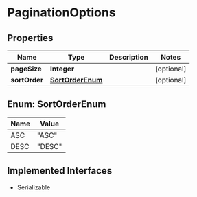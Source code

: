 

# PaginationOptions


## Properties

| Name | Type | Description | Notes |
|------------ | ------------- | ------------- | -------------|
|**pageSize** | **Integer** |  |  [optional] |
|**sortOrder** | [**SortOrderEnum**](#SortOrderEnum) |  |  [optional] |



## Enum: SortOrderEnum

| Name | Value |
|---- | -----|
| ASC | &quot;ASC&quot; |
| DESC | &quot;DESC&quot; |


## Implemented Interfaces

* Serializable


